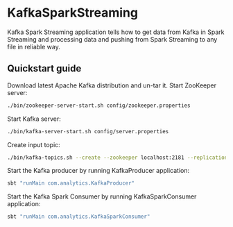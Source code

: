 # KafkaSparkStreaming

Kafka Spark Streaming application tells how to get data from Kafka in Spark Streaming and processing data and pushing from Spark Streaming to any file in reliable way.

## Quickstart guide

Download latest Apache Kafka distribution and un-tar it.
Start ZooKeeper server:
```sh
./bin/zookeeper-server-start.sh config/zookeeper.properties
```

Start Kafka server:
```sh
./bin/kafka-server-start.sh config/server.properties
```

Create input topic:
```sh
./bin/kafka-topics.sh --create --zookeeper localhost:2181 --replication-factor 1 --partitions 3 --topic messages
```

Start the Kafka producer by running KafkaProducer application:
```sh
sbt "runMain com.analytics.KafkaProducer"
```

Start the Kafka Spark Consumer by running KafkaSparkConsumer application:
```sh
sbt "runMain com.analytics.KafkaSparkConsumer"
```